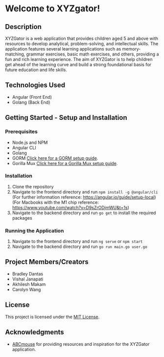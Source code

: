 # Welcome to XYZgator!

## Description
XYZGator is a web application that provides children aged 5 and above with resources to develop analytical, problem-solving, and intellectual skills. The application features several learning applications such as memory-matching, grammar exercises, basic math exercises, and others, providing a fun and rich learning experience. The aim of XYZGator is to help children get ahead of the learning curve and build a strong foundational basis for future education and life skills.

## Technologies Used
- Angular (Front End)
- Golang (Back End)

## Getting Started - Setup and Installation
### Prerequisites
- Node.js and NPM
- Angular CLI
- Golang
- GORM [Click here for a GORM setup guide](https://gorm.io/).
- Gorilla Mux [Click here for a Gorilla Mux setup guide](https://blog.logrocket.com/routing-go-gorilla-mux/).

### Installation
1. Clone the repository
2. Navigate to the frontend directory and run `npm install -g @angular/cli`
  (For further information reference: https://angular.io/guide/setup-local)
  (For Macbooks with the M1 chip reference: https://www.youtube.com/watch?v=D9sZrODjmWU&t=1s)
4. Navigate to the backend directory and run `go get` to install the required packages

### Running the Application
1. Navigate to the frontend directory and run `ng serve` or `npm start`
2. Navigate to the backend directory and run `go run main.go user.go`


## Project Members/Creators
- Bradley Dantas
- Vishal Janapati
- Akhilesh Makam
- Carolyn Wang

## License
This project is licensed under the [MIT License](LICENSE).

## Acknowledgments
- [ABCmouse](https://www.abcmouse.com/abc/?8a08850bc2=S2162360615.1677436229.885&gclid=CjwKCAjwov6hBhBsEiwAvrvN6IROyOIuzTRAODE5k_unxgcoDyNqtIKF1OflrczeZw9IjIz1ncpywBoCx_AQAvD_BwE&utm_campaignid=231108314&utm_adgroupid=15429640154&utm_adextensionid=&utm_targetid=kwd-18495549314&utm_matchtype=e&utm_network=g&utm_device=c&utm_devicemodel=&utm_creativeid=534575065139&utm_placement=&utm_adposition=&utm_geo=US&gad=1&gclid=CjwKCAjwov6hBhBsEiwAvrvN6IROyOIuzTRAODE5k_unxgcoDyNqtIKF1OflrczeZw9IjIz1ncpywBoCx_AQAvD_BwE) for providing resources and inspiration for the XYZGator application.
